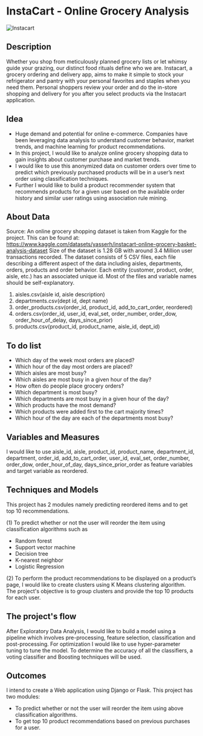 # InstaCart - Online Grocery Analysis

![Instacart](https://digital.hbs.edu/platform-digit/wp-content/uploads/sites/2/2020/03/Instacart-Logo_0-1-1100x200.jpg)

## Description

Whether you shop from meticulously planned grocery lists or let whimsy guide your grazing, our distinct food rituals define who we are. Instacart, a grocery ordering and delivery app, aims to make it simple to stock your refrigerator and pantry with your personal favorites and staples when you need them. Personal shoppers review your order and do the in-store shopping and delivery for you after you select products via the Instacart application.


## Idea

- Huge demand and potential for online e-commerce. Companies have been leveraging data analysis to understand customer behavior, market trends, and machine learning for product recommendations. 
- In this project, I would like to analyze online grocery shopping data to gain insights about customer purchase and market trends. 
- I would like to use this anonymized data on customer orders over time to predict which previously purchased products will be in a user’s next order using classification techniques. 
- Further I would like to build a product recommender system that recommends products for a given user based on the available order history and similar user ratings using association rule mining. 


## About Data

Source: An online grocery shopping dataset is taken from Kaggle for the project.  This can be found at: 
https://www.kaggle.com/datasets/yasserh/instacart-online-grocery-basket-analysis-dataset
Size of the dataset is 1.28 GB with around 3.4 Million user transactions recorded.
The dataset consists of 5 CSV files, each file describing a different aspect of the data including aisles, departments, orders, products and order behavior. Each entity (customer, product, order, aisle, etc.) has an associated unique id. Most of the files and variable names should be self-explanatory.
  1. aisles.csv(aisle id, aisle description)
  2. departments.csv(dept id, dept name)
  3. order_products.csv(order_id, product_id, add_to_cart_order, reordered)
  4. orders.csv(order_id, user_id, eval_set, order_number, order_dow, order_hour_of_delay, days_since_prior)
  5. products.csv(product_id, product_name, aisle_id, dept_id)
  
  
## To do list

  - Which day of the week most orders are placed?
  - Which hour of the day most orders are placed?
  - Which aisles are most busy?
  - Which aisles are most busy in a given hour of the day?
  - How often do people place grocery orders?
  - Which department is most busy?
  - Which departments are most busy in a given hour of the day?
  - Which products have the most demand?
  - Which products were added first to the cart majority times?
  - Which hour of the day are each of the departments most busy?


## Variables and Measures

I would like to use aisle_id,  aisle,  product_id, product_name, department_id,
department, order_id, add_to_cart_order, user_id, eval_set, order_number, order_dow, order_hour_of_day, days_since_prior_order as feature variables and target variable as reordered.

## Techniques and Models

This project has 2 modules namely predicting reordered items and to get top 10 recommendations.   

(1) To predict whether or not the user will reorder the item using classification algorithms such as 
  - Random forest
  - Support vector machine
  - Decision tree
  - K-nearest neighbor
  - Logistic Regression
      
(2) To perform the product recommendations to be displayed on a product’s page, I would like to create clusters using K Means clustering algorithm. The project's objective is to group clusters and provide the top 10 products for each user.


## The project's flow

After Exploratory Data Analysis, I would like to build a model using a pipeline which involves  pre-processing, feature selection, classification and post-processing. For optimization I would like to use hyper-parameter tuning to tune the model. To determine the accuracy of all the classifiers, a voting classifier and Boosting techniques will be used. 


## Outcomes

I intend to create a Web application using Django or Flask. This project has two modules:
  - To predict whether or not the user will reorder the item using above classification algorithms. 
  - To get top 10 product recommendations based on previous purchases for a user.







